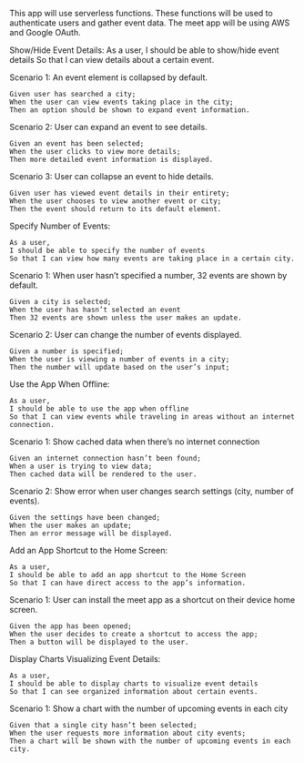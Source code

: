 This app will use serverless functions. These functions will be used to authenticate users and gather event data. The meet app will be using AWS and Google OAuth.

Show/Hide Event Details:
As a user,
I should be able to show/hide event details
So that I can view details about a certain event.

Scenario 1: An event element is collapsed by default.

    Given user has searched a city;
    When the user can view events taking place in the city;
    Then an option should be shown to expand event information.

Scenario 2: User can expand an event to see details.

    Given an event has been selected;
    When the user clicks to view more details;
    Then more detailed event information is displayed.

Scenario 3: User can collapse an event to hide details.

    Given user has viewed event details in their entirety;
    When the user chooses to view another event or city;
    Then the event should return to its default element.

Specify Number of Events:

    As a user,
    I should be able to specify the number of events
    So that I can view how many events are taking place in a certain city.

Scenario 1: When user hasn’t specified a number, 32 events are shown by default.

    Given a city is selected;
    When the user has hasn’t selected an event
    Then 32 events are shown unless the user makes an update.

Scenario 2: User can change the number of events displayed.

    Given a number is specified;
    When the user is viewing a number of events in a city;
    Then the number will update based on the user’s input;

Use the App When Offline:

    As a user,
    I should be able to use the app when offline
    So that I can view events while traveling in areas without an internet connection.

Scenario 1: Show cached data when there’s no internet connection

    Given an internet connection hasn’t been found;
    When a user is trying to view data;
    Then cached data will be rendered to the user.

Scenario 2: Show error when user changes search settings (city, number of events).

    Given the settings have been changed;
    When the user makes an update;
    Then an error message will be displayed.

Add an App Shortcut to the Home Screen:

    As a user,
    I should be able to add an app shortcut to the Home Screen
    So that I can have direct access to the app’s information.

Scenario 1: User can install the meet app as a shortcut on their device home screen.

    Given the app has been opened;
    When the user decides to create a shortcut to access the app;
    Then a button will be displayed to the user.

Display Charts Visualizing Event Details:

    As a user,
    I should be able to display charts to visualize event details
    So that I can see organized information about certain events.

Scenario 1: Show a chart with the number of upcoming events in each city

    Given that a single city hasn’t been selected;
    When the user requests more information about city events;
    Then a chart will be shown with the number of upcoming events in each city.
